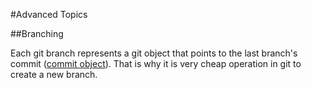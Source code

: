 #Advanced Topics

##Branching

Each git branch represents a git object that points to the last branch's commit ([commit object](internals.md#object-files)). 
That is why it is very cheap operation in git to create a new branch.
